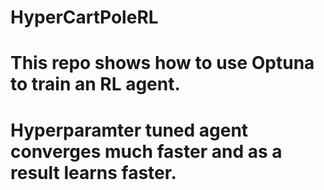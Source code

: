 # HyperCartPoleRL
# This repo shows how to use Optuna to train an RL agent. 
# Hyperparamter tuned agent converges much faster and as a result learns faster.  
